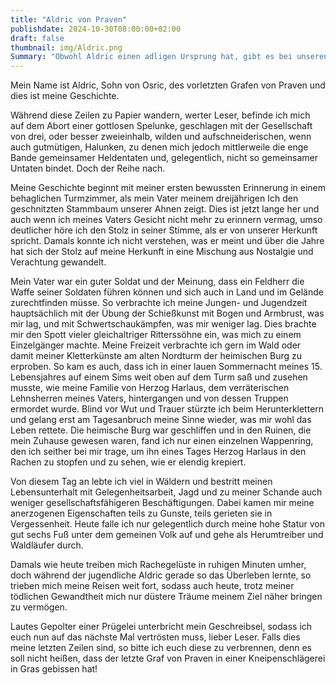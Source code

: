 ```yaml
---
title: "Aldric von Praven"
publishdate: 2024-10-30T08:00:00+02:00
draft: false
thumbnail: img/Aldric.png
Summary: "Obwohl Aldric einen adligen Ursprung hat, gibt es bei unseren Freunden wahrscheinlich dennoch niemanden, der den Adel so sehr verachtet wie Aldric. Abgesehen von seiner gewandten Sprache, wenn er denn will, ist auch nicht mehr viel an Aldric adelig. Stattdessen hat er sich zu einem Fan von Bögen und Armbrüsten entwickelt, der genau weiß, wie man Schaden austeilt."
---
```


Mein Name ist Aldric, Sohn von Osric, des vorletzten Grafen von Praven und dies ist meine Geschichte.

Während diese Zeilen zu Papier wandern, werter Leser, befinde ich mich auf dem Abort einer gottlosen Spelunke, geschlagen mit der Gesellschaft von drei, oder besser zweieinhalb, wilden und aufschneiderischen, wenn auch gutmütigen, Halunken, zu denen mich jedoch mittlerweile die enge Bande gemeinsamer Heldentaten und, gelegentlich, nicht so gemeinsamer Untaten bindet. Doch der Reihe nach.

Meine Geschichte beginnt mit meiner ersten bewussten Erinnerung in einem behaglichen Turmzimmer, als mein Vater meinem dreijährigen Ich den geschnitzten Stammbaum unserer Ahnen zeigt. Dies ist jetzt lange her und auch wenn ich meines Vaters Gesicht nicht mehr zu erinnern vermag, umso deutlicher höre ich den Stolz in seiner Stimme, als er von unserer Herkunft spricht. Damals konnte ich nicht verstehen, was er meint und über die Jahre hat sich der Stolz auf meine Herkunft in eine Mischung aus Nostalgie und Verachtung gewandelt.

Mein Vater war ein guter Soldat und der Meinung, dass ein Feldherr die Waffe seiner Soldaten führen können und sich auch in Land und im Gelände zurechtfinden müsse. So verbrachte ich meine Jungen- und Jugendzeit hauptsächlich mit der Übung der Schießkunst mit Bogen und Armbrust, was mir lag, und mit Schwertschaukämpfen, was mir weniger lag. Dies brachte mir den Spott vieler gleichaltriger Ritterssöhne ein, was mich zu einem Einzelgänger machte. Meine Freizeit verbrachte ich gern im Wald oder damit meiner Kletterkünste am alten Nordturm der heimischen Burg zu erproben. So kam es auch, dass ich in einer lauen Sommernacht meines 15. Lebensjahres auf einem Sims weit oben auf dem Turm saß und zusehen musste, wie meine Familie von Herzog Harlaus, dem verräterischen Lehnsherren meines Vaters, hintergangen und von dessen Truppen ermordet wurde. Blind vor Wut und Trauer stürzte ich beim Herunterklettern und gelang erst am Tagesanbruch meine Sinne wieder, was mir wohl das Leben rettete. Die heimische Burg war geschliffen und in den Ruinen, die mein Zuhause gewesen waren, fand ich nur einen einzelnen Wappenring, den ich seither bei mir trage, um ihn eines Tages Herzog Harlaus in den Rachen zu stopfen und zu sehen, wie er elendig krepiert.

Von diesem Tag an lebte ich viel in Wäldern und bestritt meinen Lebensunterhalt mit Gelegenheitsarbeit, Jagd und zu meiner Schande auch weniger gesellschaftsfähigeren Beschäftigungen. Dabei kamen mir meine anerzogenen Eigenschaften teils zu Gunste, teils gerieten sie in Vergessenheit. Heute falle ich nur gelegentlich durch meine hohe Statur von gut sechs Fuß unter dem gemeinen Volk auf und gehe als Herumtreiber und Waldläufer durch.

Damals wie heute treiben mich Rachegelüste in ruhigen Minuten umher, doch während der jugendliche Aldric gerade so das Überleben lernte, so trieben mich meine Reisen weit fort, sodass auch heute, trotz meiner tödlichen Gewandtheit mich nur düstere Träume meinem Ziel näher bringen zu vermögen.

Lautes Gepolter einer Prügelei unterbricht mein Geschreibsel, sodass ich euch nun auf das nächste Mal vertrösten muss, lieber Leser. Falls dies meine letzten Zeilen sind, so bitte ich euch diese zu verbrennen, denn es soll nicht heißen, dass der letzte Graf von Praven in einer Kneipenschlägerei in Gras gebissen hat!

